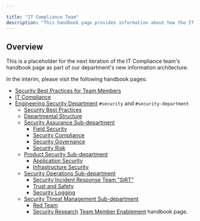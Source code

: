 ```yaml
---

title: "IT Compliance Team"
description: "This handbook page provides information about how the IT Compliance team works."
---
```








## Overview

This is a placeholder for the next iteration of the IT Compliance team's handbook page as part of our department's new information architecture.

In the interim, please visit the following handbook pages:

- [Security Best Practices for Team Members](/handbook/security)
- [IT Compliance](/handbook/business-technology/it-compliance)
- [Engineering Security Department](/handbook/security/) `#security` and `#security-department`
    - [Security Best Practices](/handbook/security/)
    - [Departmental Structure](/handbook/security/#departmental-structure)
    - [Security Assurance Sub-department](/handbook/security/security-assurance/)
        - [Field Security](/handbook/security/security-assurance/field-security/)
        - [Security Compliance](/handbook/security/security-assurance/security-compliance/)
        - [Security Governance](/handbook/security/security-assurance/governance/)
        - [Security Risk](/handbook/security/security-assurance/security-risk/)
    - [Product Security Sub-department](/handbook/security/product-security/)
        - [Application Security](/handbook/security/product-security/application-security/)
        - [Infrastructure Security](/handbook/security/product-security/infrastructure-security/)
    - [Security Operations Sub-department](/handbook/security/security-operations)
        - [Security Incident Response Team "SIRT"](/handbook/security/security-operations/sirt)
        - [Trust and Safety](/handbook/security/security-operations/trustandsafety/)
        - [Security Logging](/handbook/security/security-operations/security-logging)
    - [Security Threat Management Sub-department](/handbook/security/threat-management)
        - [Red Team](/handbook/security/threat-management/red-team)
        - [Security Research](/handbook/security/threat-management/security-research/)
 [Team Member Enablement](/handbook/business-technology/end-user-services/) handbook page.
